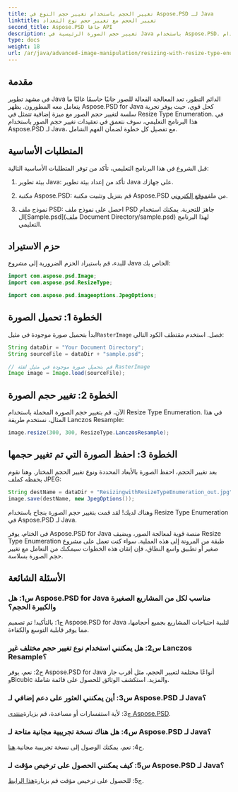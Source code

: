 ```yaml
---
title: تغيير الحجم باستخدام تغيير حجم النوع في Aspose.PSD لـ Java
linktitle: تغيير الحجم مع تغيير حجم نوع التعداد
second_title: Aspose.PSD جافا API
description: تغيير حجم الصورة الرئيسية في Java باستخدام Aspose.PSD. دليل خطوة بخطوة باستخدام Resize Type Enumeration.
type: docs
weight: 18
url: /ar/java/advanced-image-manipulation/resizing-with-resize-type-enumeration/
---
```

## مقدمة

في مشهد تطوير Java الدائم التطور، تعد المعالجة الفعالة للصور جانبًا حاسمًا غالبًا ما يتعامل معه المطورون. يظهر Aspose.PSD for Java كحل قوي، حيث يوفر تجربة سلسة لتغيير حجم الصور مع ميزة إضافية تتمثل في Resize Type Enumeration. في هذا البرنامج التعليمي، سوف نتعمق في تعقيدات تغيير حجم الصور باستخدام Aspose.PSD لـ Java، مع تفصيل كل خطوة لضمان الفهم الشامل.

## المتطلبات الأساسية

قبل الشروع في هذا البرنامج التعليمي، تأكد من توفر المتطلبات الأساسية التالية:

1. بيئة تطوير Java: تأكد من إعداد بيئة تطوير Java على جهازك.

2. مكتبة Aspose.PSD: قم بتنزيل وتثبيت مكتبة Aspose.PSD من ملف[موقع إلكتروني](https://releases.aspose.com/psd/java/).

3.  نموذج ملف PSD: احصل على نموذج ملف PSD جاهز للتجربة. يمكنك استخدام ال[Sample.psd](ملف Document Directory/sample.psd) لهذا البرنامج التعليمي.

## حزم الاستيراد

للبدء، قم باستيراد الحزم الضرورية إلى مشروع Java الخاص بك:

```java
import com.aspose.psd.Image;
import com.aspose.psd.ResizeType;

import com.aspose.psd.imageoptions.JpegOptions;
```

## الخطوة 1: تحميل الصورة

 ابدأ بتحميل صورة موجودة في مثيل`RasterImage` فصل. استخدم مقتطف الكود التالي:

```java
String dataDir = "Your Document Directory";
String sourceFile = dataDir + "sample.psd";

// قم بتحميل صورة موجودة في مثيل لفئة RasterImage
Image image = Image.load(sourceFile);
```

## الخطوة 2: تغيير حجم الصورة

الآن، قم بتغيير حجم الصورة المحملة باستخدام Resize Type Enumeration. في هذا المثال، نستخدم طريقة Lanczos Resample:

```java
image.resize(300, 300, ResizeType.LanczosResample);
```

## الخطوة 3: احفظ الصورة التي تم تغيير حجمها

بعد تغيير الحجم، احفظ الصورة بالأبعاد المحددة ونوع تغيير الحجم المختار. وهنا نقوم بحفظه كملف JPEG:

```java
String destName = dataDir + "ResizingwithResizeTypeEnumeration_out.jpg";
image.save(destName, new JpegOptions());
```

وهناك لديك! لقد قمت بتغيير حجم الصورة بنجاح باستخدام Resize Type Enumeration في Aspose.PSD لـ Java.

في الختام، يوفر Aspose.PSD for Java منصة قوية لمعالجة الصور، ويضيف Resize Type Enumeration طبقة من المرونة إلى هذه العملية. سواء كنت تعمل على مشروع صغير أو تطبيق واسع النطاق، فإن إتقان هذه الخطوات سيمكنك من التعامل مع تغيير حجم الصورة بسلاسة.

## الأسئلة الشائعة

### س1: هل Aspose.PSD for Java مناسب لكل من المشاريع الصغيرة والكبيرة الحجم؟

ج1: بالتأكيد! تم تصميم Aspose.PSD for Java لتلبية احتياجات المشاريع بجميع أحجامها، مما يوفر قابلية التوسع والكفاءة.

### س2: هل يمكنني استخدام نوع تغيير حجم مختلف غير Lanczos Resample؟

ج2: نعم، يوفر Aspose.PSD for Java أنواعًا مختلفة لتغيير الحجم، مثل أقرب جار وBicubic والمزيد. استكشف الوثائق للحصول على قائمة شاملة.

### س3: أين يمكنني العثور على دعم إضافي لـ Aspose.PSD لـ Java؟

 ج3: لأية استفسارات أو مساعدة، قم بزيارة[منتدى Aspose.PSD](https://forum.aspose.com/c/psd/34).

### س4: هل هناك نسخة تجريبية مجانية متاحة لـ Aspose.PSD لـ Java؟

 ج4: نعم، يمكنك الوصول إلى نسخة تجريبية مجانية.[هنا](https://releases.aspose.com/).

### س5: كيف يمكنني الحصول على ترخيص مؤقت لـ Aspose.PSD لـ Java؟

 ج5: للحصول على ترخيص مؤقت قم بزيارة[هذا الرابط](https://purchase.aspose.com/temporary-license/).